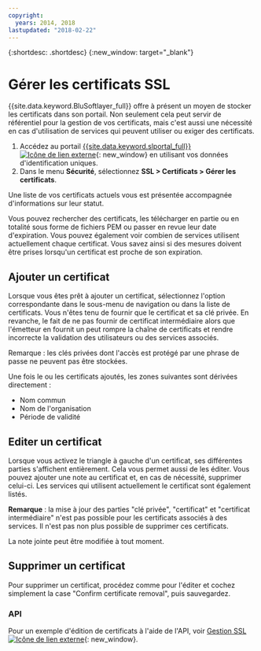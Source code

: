 ```yaml
---
copyright:
  years: 2014, 2018
lastupdated: "2018-02-22"
---
```


{:shortdesc: .shortdesc}
{:new_window: target="_blank"}

# Gérer les certificats SSL

{{site.data.keyword.BluSoftlayer_full}} offre à présent un moyen de stocker
les certificats dans son portail. Non seulement cela peut servir de référentiel pour la gestion de vos certificats, mais c'est aussi une nécessité en cas
d'utilisation de services qui peuvent utiliser ou exiger des certificats.

1. Accédez au portail [{{site.data.keyword.slportal_full}} ![Icône de lien externe](../../icons/launch-glyph.svg "Icône de lien externe")](https://control.softlayer.com/){: new_window} en utilisant vos données d'identification uniques.
2. Dans le menu **Sécurité**, sélectionnez **SSL > Certificats > Gérer les certificats**.

Une liste de vos certificats actuels vous est présentée accompagnée d'informations sur leur statut.

Vous pouvez rechercher des certificats, les télécharger en partie ou en totalité sous forme de fichiers PEM ou passer en revue leur date d'expiration.
Vous pouvez également voir combien de services utilisent actuellement chaque certificat.
Vous savez ainsi si des mesures doivent être prises lorsqu'un certificat est proche de son expiration.


## Ajouter un certificat

Lorsque vous êtes prêt à ajouter un certificat, sélectionnez l'option correspondante dans le sous-menu de navigation ou dans la liste de certificats.
Vous n'êtes tenu de fournir que le certificat et sa clé privée. En revanche, le fait de ne pas fournir de certificat intermédiaire alors que l'émetteur en fournit un peut rompre la chaîne de certificats et rendre incorrecte la validation des utilisateurs ou des services associés.


Remarque : les clés privées dont l'accès est protégé par une phrase de passe ne peuvent pas être stockées.

Une fois le ou les certificats ajoutés, les zones suivantes sont dérivées directement :

* Nom commun
* Nom de l'organisation
* Période de validité

## Editer un certificat

Lorsque vous activez le triangle à gauche d'un certificat, ses différentes parties s'affichent entièrement.
Cela vous permet aussi de les éditer. Vous pouvez ajouter une note au certificat et, en cas de nécessité, supprimer celui-ci.
Les services qui utilisent actuellement le certificat sont également listés.


**Remarque** : la mise à jour des parties "clé privée", "certificat" et "certificat intermédiaire" n'est pas possible pour les certificats associés à des services. Il n'est pas non plus possible de supprimer ces certificats.

La note jointe peut être modifiée à tout moment.


## Supprimer un certificat

Pour supprimer un certificat, procédez comme pour l'éditer et cochez simplement la case "Confirm certificate removal", puis sauvegardez.

### API

Pour un exemple d'édition de certificats à l'aide de l'API, voir [Gestion SSL![Icône de lien externe](../../icons/launch-glyph.svg "Icône de lien externe")](http://sldn.softlayer.com/article/ssl-management){: new_window}. 
